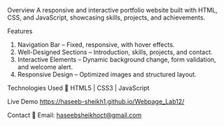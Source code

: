 Overview
A responsive and interactive portfolio website built with HTML, CSS, and JavaScript, showcasing skills, projects, and achievements.

Features
1. Navigation Bar – Fixed, responsive, with hover effects.
2. Well-Designed Sections – Introduction, skills, projects, and contact.
3. Interactive Elements – Dynamic background change, form validation, and welcome alert.
4. Responsive Design – Optimized images and structured layout.

Technologies Used
🔹 HTML5 | CSS3 | JavaScript

Live Demo
https://haseeb-sheikh1.github.io/Webpage_Lab12/

Contact
📩 Email: haseebsheikhoct@gmail.com
